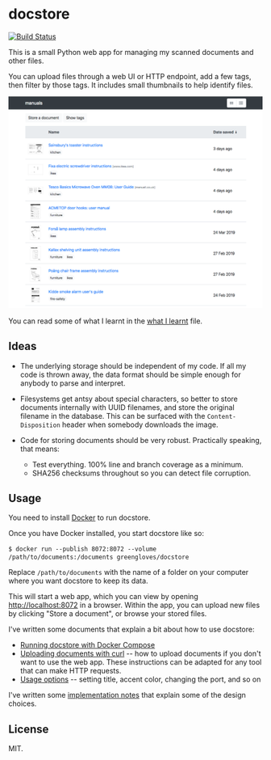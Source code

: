 # docstore

[![Build Status](https://dev.azure.com/alexwlchan/alexwlchan/_apis/build/status/alexwlchan.docstore?branchName=development)](https://dev.azure.com/alexwlchan/alexwlchan/_build/latest?definitionId=4&branchName=development)

This is a small Python web app for managing my scanned documents and other files.

You can upload files through a web UI or HTTP endpoint, add a few tags, then filter by those tags.
It includes small thumbnails to help identify files.

![](screenshot.png)

You can read some of what I learnt in the [what I learnt](what-i-learnt.md) file.



## Ideas

*   The underlying storage should be independent of my code.
    If all my code is thrown away, the data format should be simple enough for anybody to parse and interpret.

*   Filesystems get antsy about special characters, so better to store documents internally with UUID filenames, and store the original filename in the database.
    This can be surfaced with the `Content-Disposition` header when somebody downloads the image.

*   Code for storing documents should be very robust.  Practically speaking, that means:

    -   Test everything.  100% line and branch coverage as a minimum.
    -   SHA256 checksums throughout so you can detect file corruption.


## Usage

You need to install [Docker](https://hub.docker.com/search/?type=edition&offering=community) to run docstore.

Once you have Docker installed, you start docstore like so:

```console
$ docker run --publish 8072:8072 --volume /path/to/documents:/documents greengloves/docstore
```

Replace `/path/to/documents` with the name of a folder on your computer where you want docstore to keep its data.

This will start a web app, which you can view by opening <http://localhost:8072> in a browser.
Within the app, you can upload new files by clicking "Store a document", or browse your stored files.

I've written some documents that explain a bit about how to use docstore:

*   [Running docstore with Docker Compose](docs/docker-compose.md)
*   [Uploading documents with curl](docs/uploading-with-curl.md) -- how to upload documents if you don't want to use the web app.
    These instructions can be adapted for any tool that can make HTTP requests.
*   [Usage options](docs/usage.md) -- setting title, accent color, changing the port, and so on

I've written some [implementation notes](implementation-notes.md) that explain some of the design choices.


## License

MIT.
